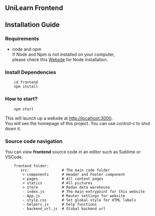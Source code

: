 ## UniLearn Frontend
   

## Installation Guide


### Requirements
- node and npm   
If Node and Npm is not installed on your computer,   
please check this [Website](https://nodejs.org/en/) for Node installation.

### Install Dependencies
```
    cd frontend
    npm install
```

### How to start?
```
    npm start
```
This will launch up a website at [http://localhost:3000](http://localhost:3000).   
You will see the homepage of this project. You can use control-c to shut down it.


### Source code navigation
You can view **frontend** source code in an editor such as Sublime or VSCode.
```
	frontend folder:
	   src:               # The main code folder
	    > components      # Header and Footer component
	    > pages           # All content pages
	    > statics         # All pictures
	    > store           # Redux data warehouse
	    - index.js        # The main entrypoint for this website
	    - App.js          # Router settings for website
	    - style.css       # Set global style for HTML labels
	    - helpers.js      # help functions
	    - backend_url.js  # Global backend url
```


